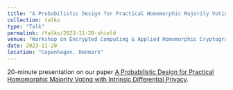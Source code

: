 ```yaml
---
title: "A Probabilistic Design for Practical Homomorphic Majority Voting with Intrinsic Differential Privacy @ WAHC"
collection: talks
type: "Talk"
permalink: /talks/2023-11-20-shield
venue: "Workshop on Encrypted Computing & Applied Homomorphic Cryptography (WAHC)"
date: 2023-11-20
location: "Copenhagen, Denmark"
---
```

20-minute presentation on our paper [A Probabilistic Design for Practical Homomorphic Majority Voting with Intrinsic Differential Privacy](https://dl.acm.org/doi/abs/10.1145/3605759.3625258).
